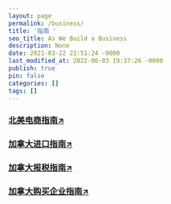 ```yaml
---
layout: page
permalink: /business/
title: '指南 '
seo_title: As We Build a Business
description: None
date: 2021-03-22 22:51:24 -0000
last_modified_at: 2022-06-03 19:37:26 -0000
publish: true
pin: false
categories: []
tags: []
---
```

### **[北美电商指南↗](https://aswebuild.com/%e5%8c%97%e7%be%8e%e7%94%b5%e5%95%86%e6%8c%87%e5%8d%97/)**

### **[加拿大进口指南↗](https://aswebuild.com/%e4%bb%8e%e4%b8%ad%e5%9b%bd%e8%bf%9b%e5%8f%a3%e5%88%b0%e5%8a%a0%e6%8b%bf%e5%a4%a7%e6%8c%87%e5%8d%97%e6%89%8b%e5%86%8c/)**

### **[加拿大报税指南↗](https://aswebuild.com/%e5%8a%a0%e6%8b%bf%e5%a4%a7%e5%b0%8f%e4%bc%81%e4%b8%9a%e6%8a%a5%e7%a8%8e%e9%9c%80%e7%9f%a5/)**

### **[加拿大购买企业指南↗](https://aswebuild.com/%e5%8a%a0%e6%8b%bf%e5%a4%a7%e8%b4%ad%e4%b9%b0%e7%94%9f%e6%84%8f%e6%8c%87%e5%8d%97/)**
